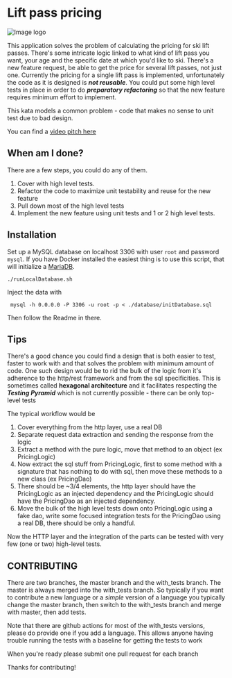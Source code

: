 # Lift pass pricing

![Image logo](./mountain-snow.jpg)

This application solves the problem of calculating the pricing for ski lift passes.
There's some intricate logic linked to what kind of lift pass you want, your age
and the specific date at which you'd like to ski. There's a new feature request,
be able to get the price for several lift passes, not just one. Currently the pricing
for a single lift pass is implemented, unfortunately the code as it is designed
is ***not reusable***.
You could put some high level tests in place in order to do ***preparatory refactoring***
so that the new feature requires minimum effort to implement.

This kata models a common problem - code that makes no sense to unit test due to bad design.

You can find a [video pitch here](http://youtube.com/watch?v=-gSyD60WAvc)

## When am I done?

There are a few steps, you could do any of them.

1. Cover with high level tests.
2. Refactor the code to maximize unit testability and reuse for the new feature
3. Pull down most of the high level tests
4. Implement the new feature using unit tests and 1 or 2 high level tests.

## Installation

Set up a MySQL database on localhost 3306 with user `root` and password `mysql`.
If you have Docker installed the easiest thing is to use this script, that will initialize a [MariaDB](https://mariadb.org/).

    ./runLocalDatabase.sh

Inject the data with

     mysql -h 0.0.0.0 -P 3306 -u root -p < ./database/initDatabase.sql

Then follow the Readme in there.

## Tips

There's a good chance you could find a design that is both easier to test, faster to
work with and that solves the problem with minimum amount of code. One such design
would be to rid the bulk of the logic from it's adherence to the http/rest framework
and from the sql specificities. This is sometimes called **hexagonal architecture**
and it facilitates respecting the ***Testing Pyramid*** which is not currently
possible - there can be only top-level tests

The typical workflow would be

1. Cover everything from the http layer, use a real DB
2. Separate request data extraction and sending the response from the logic
3. Extract a method with the pure logic, move that method to an object (ex PricingLogic)
4. Now extract the sql stuff from PricingLogic, first to some method with a signature that has nothing to do with sql, then move these methods to a new class (ex PricingDao)
5. There should be ~3/4 elements, the http layer should have the PricingLogic as an injected dependency and the PricingLogic should have the PricingDao as an injected dependency.
6. Move the bulk of the high level tests down onto PricingLogic using a fake dao, write some focused integration tests for the PricingDao using a real DB, there should be only a handful.

Now the HTTP layer and the integration of the parts can be tested with very few (one or two) high-level tests.


## CONTRIBUTING

There are two branches, the master branch and the with_tests branch. The master is always merged into the with_tests branch. 
So typically if you want to contribute a new language or a *simple* version of a language you typically change the master branch, 
then switch to the with_tests branch and  merge with  master, then add tests. 

Note that there are github actions for most of the with_tests versions, please do provide one if you add a language. This allows
anyone having trouble running the tests with a baseline for getting the tests to work

When you're ready please submit one pull request for each branch

Thanks for contributing!
